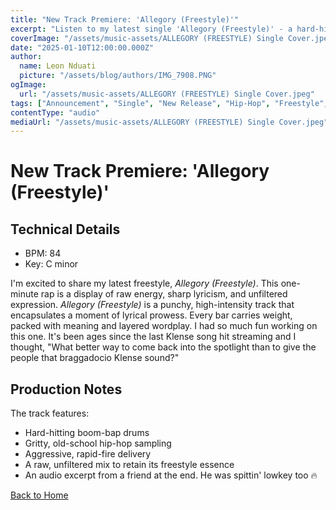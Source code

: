 ```yaml
---
title: "New Track Premiere: 'Allegory (Freestyle)'"
excerpt: "Listen to my latest single 'Allegory (Freestyle)' - a hard-hitting one-minute rap that delivers sharp lyricism and energy."
coverImage: "/assets/music-assets/ALLEGORY (FREESTYLE) Single Cover.jpeg"
date: "2025-01-10T12:00:00.000Z"
author:
  name: Leon Nduati
  picture: "/assets/blog/authors/IMG_7908.PNG"
ogImage:
  url: "/assets/music-assets/ALLEGORY (FREESTYLE) Single Cover.jpeg"
tags: ["Announcement", "Single", "New Release", "Hip-Hop", "Freestyle", "Rap"]
contentType: "audio"
mediaUrl: "/assets/music-assets/ALLEGORY (FREESTYLE) Single Cover.jpeg"
---
```


# New Track Premiere: 'Allegory (Freestyle)'
## Technical Details
- BPM: 84
- Key: C minor

I'm excited to share my latest freestyle, *Allegory (Freestyle)*.
This one-minute rap is a display of raw energy, sharp lyricism, and unfiltered expression. *Allegory (Freestyle)* is a punchy, high-intensity track that encapsulates a moment of lyrical prowess. Every bar carries weight, packed with meaning and layered wordplay.
I had so much fun working on this one. It's been ages since the last Klense song hit streaming and I thought, "What better way to come back into the spotlight than to give the people that braggadocio Klense sound?"

## Production Notes
The track features:
- Hard-hitting boom-bap drums
- Gritty, old-school hip-hop sampling
- Aggressive, rapid-fire delivery
- A raw, unfiltered mix to retain its freestyle essence
- An audio excerpt from a friend at the end. He was spittin' lowkey too 🔥


<p>
  <a href="/">Back to Home</a>
</p>
